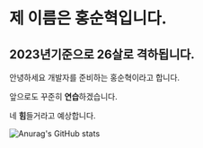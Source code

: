 # 제 이름은 홍순혁입니다.

## 2023년기준으로 26살로 격하됩니다.

안녕하세요 개발자를 준비하는 홍순혁이라고 합니다.<p>

앞으로도 꾸준히 **연습**하겠습니다. <p>

네 **힘**들거라고 예상합니다. <p>

  ![Anurag's GitHub stats](https://github-readme-stats.vercel.app/api?username=anuraghazra&theme=dark&show_icons=true)
